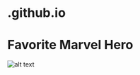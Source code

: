 # .github.io
# **Favorite Marvel Hero**
![alt text](https://cdn.britannica.com/36/198336-050-A9B8AA86/Chadwick-Boseman-Tchalla-Black-Panther-Black.jpg)
